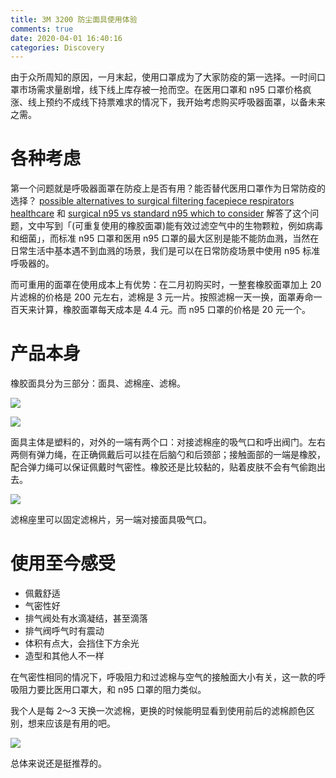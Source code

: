 ```yaml
---
title: 3M 3200 防尘面具使用体验
comments: true
date: 2020-04-01 16:40:16
categories: Discovery
---
```

由于众所周知的原因，一月末起，使用口罩成为了大家防疫的第一选择。一时间口罩市场需求量剧增，线下线上库存被一抢而空。在医用口罩和 n95 口罩价格疯涨、线上预约不成线下持票难求的情况下，我开始考虑购买呼吸器面罩，以备未来之需。

# 各种考虑
第一个问题就是呼吸器面罩在防疫上是否有用？能否替代医用口罩作为日常防疫的选择？ [possible alternatives to surgical filtering facepiece respirators healthcare](https://multimedia.3m.com/mws/media/1803705O/possible-alternatives-to-surgical-filtering-facepiece-respirators-healthcare.pdf) 和 [surgical n95 vs standard n95 which to consider](https://multimedia.3m.com/mws/media/1794572O/surgical-n95-vs-standard-n95-which-to-consider.pdf) 解答了这个问题，文中写到「(可重复使用的橡胶面罩)能有效过滤空气中的生物颗粒，例如病毒和细菌」，而标准 n95 口罩和医用 n95 口罩的最大区别是能不能防血溅，当然在日常生活中基本遇不到血溅的场景，我们是可以在日常防疫场景中使用 n95 标准呼吸器的。

而可重用的面罩在使用成本上有优势：在二月初购买时，一整套橡胶面罩加上 20 片滤棉的价格是 200 元左右，滤棉是 3 元一片。按照滤棉一天一换，面罩寿命一百天来计算，橡胶面罩每天成本是 4.4 元。而 n95 口罩的价格是 20 元一个。

# 产品本身
橡胶面具分为三部分：面具、滤棉座、滤棉。

![](1.jpg)

![](2.jpg)

面具主体是塑料的，对外的一端有两个口：对接滤棉座的吸气口和呼出阀门。左右两侧有弹力绳，在正确佩戴后可以挂在后脑勺和后颈部；接触面部的一端是橡胶，配合弹力绳可以保证佩戴时气密性。橡胶还是比较黏的，贴着皮肤不会有气偷跑出去。

![](3.jpg)

滤棉座里可以固定滤棉片，另一端对接面具吸气口。


# 使用至今感受

- 佩戴舒适
- 气密性好
- 排气阀处有水滴凝结，甚至滴落
- 排气阀呼气时有震动
- 体积有点大，会挡住下方余光
- 造型和其他人不一样

在气密性相同的情况下，呼吸阻力和过滤棉与空气的接触面大小有关，这一款的呼吸阻力要比医用口罩大，和 n95 口罩的阻力类似。

我个人是每 2～3 天换一次滤棉，更换的时候能明显看到使用前后的滤棉颜色区别，想来应该是有用的吧。

![](4.jpg)

总体来说还是挺推荐的。
